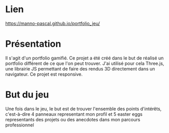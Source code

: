 # Lien
https://manno-pascal.github.io/portfolio_jeu/

# Présentation
Il s'agit d'un portfolio gamifié. Ce projet a été créé dans le but de réalisé un portfolio différent de ce que l'on peut trouver.
J'ai utilisé pour cela Three.js, une librairie JS permettant de faire des rendus 3D directement dans un navigateur.
Ce projet est responsive.

# But du jeu
Une fois dans le jeu, le but est de trouver l'ensemble des points d'intérêts, c'est-à-dire 4 panneaux representant mon profil et 5 easter eggs representants des projets ou des anecdotes dans mon parcours professionnel
